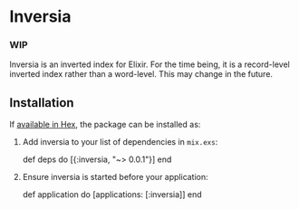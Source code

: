 # Inversia
### WIP
Inversia is an inverted index for Elixir.  For the time being, it is a record-level inverted index rather than a word-level.  This may change in the future.  

## Installation

If [available in Hex](https://hex.pm/docs/publish), the package can be installed as:

  1. Add inversia to your list of dependencies in `mix.exs`:

        def deps do
          [{:inversia, "~> 0.0.1"}]
        end

  2. Ensure inversia is started before your application:

        def application do
          [applications: [:inversia]]
        end
